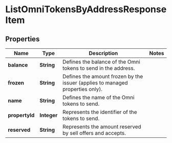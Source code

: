 

# ListOmniTokensByAddressResponseItem


## Properties

Name | Type | Description | Notes
------------ | ------------- | ------------- | -------------
**balance** | **String** | Defines the balance of the Omni tokens to send in the address. | 
**frozen** | **String** | Defines the amount frozen by the issuer (applies to managed properties only). | 
**name** | **String** | Defines the name of the Omni tokens to send. | 
**propertyId** | **Integer** | Represents the identifier of the tokens to send. | 
**reserved** | **String** | Represents the amount reserved by sell offers and accepts. | 



